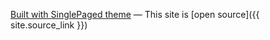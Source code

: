 
[Built with SinglePaged theme](https://github.com/t413/SinglePaged)
&mdash;
This site is [open source]({{ site.source_link }})
